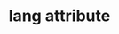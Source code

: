 ---
title: "lang attribute"
description: "The `lang` attribute lets you declare the language of the content of an HTML element."
category: html
last_test_date: "2020-10-25"
test_url: "/tests/html-lang.html"
test_results_url: "https://app.emailonacid.com/app/acidtest/Cw4skDHvaihUbRGS21mmXSnyxfjIQQNAMGfRwXlpf6zR7/list"
stats: {
    apple-mail: {
        macos: {
            "12.4":"y"
        },
        ios: {
            "14.0":"y"
        }
    },
    gmail: {
        desktop-webmail: {
            "2020-10":"y"
        },
        ios: {
            "2020-10":"y"
        },
        android: {
            "2020-10":"y"
        },
        mobile-webmail: {
            "2020-10":"y"
        }
    },
    orange: {
        desktop-webmail: {
            "2020-10":"y",
            "2021-03":"n"
        },
        ios: {
            "2020-10":"y"
        },
        android: {
            "2020-10":"y"
        }
    },
    outlook: {
        windows: {
            "2003":"u",
            "2007":"u",
            "2010":"u",
            "2013":"u",
            "2016":"u",
            "2019":"y"
        },
        windows-10-mail: {
            "2020-10":"y"
        },
        macos: {
            "2011":"y",
            "2016":"y"
        },
        outlook-com: {
            "2020-10":"y"
        },
        ios: {
            "2020-10":"y"
        },
        android: {
            "2020-10":"y"
        }
    },
    samsung-email: {
        android: {
            "6.0":"y"
        }
    },
    sfr: {
        desktop-webmail: {
            "2020-10":"y"
        },
        ios: {
            "2020-10":"y"
        },
        android: {
            "2020-10":"u"
        }
    },
    thunderbird: {
        macos: {
            "78.4":"y"
        }
    },
    aol: {
        desktop-webmail: {
            "2020-10":"a #1"
        },
        ios: {
            "2020-10":"y"
        },
        android: {
            "2020-10":"y"
        }
    },
    yahoo: {
        desktop-webmail: {
            "2020-10":"a #1"
        },
        ios: {
            "2020-10":"a #1"
        },
        android: {
            "2020-10":"a #1"
        }
    },
    protonmail: {
        desktop-webmail: {
            "2020-10":"y"
        },
        ios: {
            "2020-10":"y"
        },
        android: {
            "2020-10":"y"
        }
    },
    hey: {
        desktop-webmail: {
            "2020-10":"n"
        }
    },
    mail-ru: {
        desktop-webmail: {
            "2020-10":"y"
        }
    }
}
notes_by_num: {
    "1": "Not supported on `<td>` elements."
}
links: {
    "Can I use: lang attribute":"https://caniuse.com/mdn-html_global_attributes_lang",
    "MDN: lang attribute":"https://developer.mozilla.org/en-US/docs/Web/HTML/Global_attributes/lang"
}
---